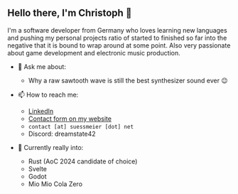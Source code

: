 ## Hello there, I'm Christoph 👋

I'm a software developer from Germany who loves learning new languages and pushing my personal projects ratio of started to finished so far into the negative that it is bound to wrap around at some point. Also very passionate about game development and electronic music production.

- 💬 Ask me about:
  - Why a raw sawtooth wave is still the best synthesizer sound ever 😉
  
- 📫 How to reach me:
  - [LinkedIn](http://linkedin.com/in/csuessmeier/)
  - [Contact form on my website](https://suessmeier.net/contact)
  - ```contact [at] suessmeier [dot] net```
  - Discord: dreamstate42
 
- 🚀 Currently really into:
  - Rust (AoC 2024 candidate of choice)
  - Svelte
  - Godot
  - Mio Mio Cola Zero
